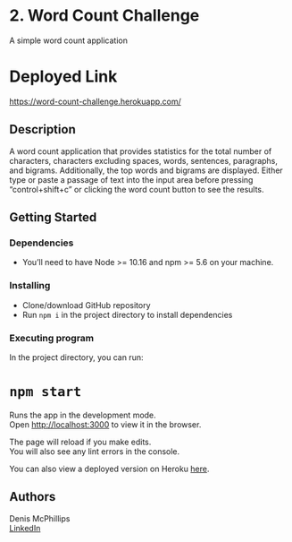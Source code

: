 # 2. Word Count Challenge

A simple word count application

# Deployed Link

https://word-count-challenge.herokuapp.com/

## Description

A word count application that provides statistics for the total number of characters, characters excluding spaces, words, sentences, paragraphs, and bigrams. Additionally, the top words and bigrams are displayed. Either type or paste a passage of text into the input area before pressing “control+shift+c” or clicking the word count button to see the results.

## Getting Started

### Dependencies

- You’ll need to have Node >= 10.16 and npm >= 5.6 on your machine.

### Installing

- Clone/download GitHub repository
- Run `npm i` in the project directory to install dependencies

### Executing program

In the project directory, you can run:

# `npm start`

Runs the app in the development mode.\
Open [http://localhost:3000](http://localhost:3000) to view it in the browser.

The page will reload if you make edits.\
You will also see any lint errors in the console.

You can also view a deployed version on Heroku [here](https://word-count-challenge.herokuapp.com/).

## Authors

Denis McPhillips  
[LinkedIn](https://www.linkedin.com/in/denismcphillips/)

